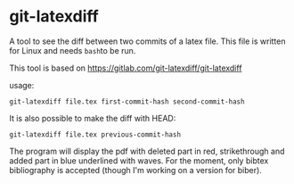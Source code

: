 # git-latexdiff
A tool to see the diff between two commits of a latex file. This file is written for Linux and needs `bash`to be run.

This tool is based on https://gitlab.com/git-latexdiff/git-latexdiff

usage:
```
git-latexdiff file.tex first-commit-hash second-commit-hash
```

It is also possible to make the diff with HEAD:
```
git-latexdiff file.tex previous-commit-hash
```
The program will display the pdf with deleted part in red, strikethrough and added part in blue underlined with waves. For the moment, only bibtex bibliography is accepted (though I'm working on a version for biber).

